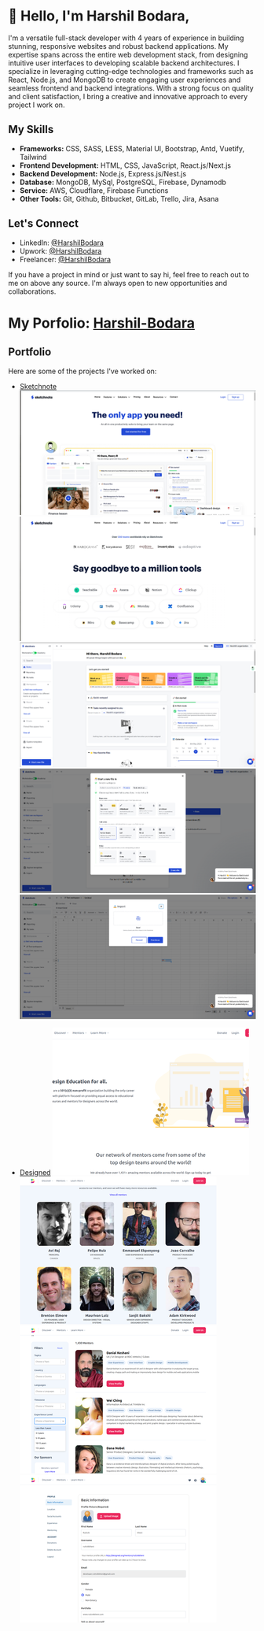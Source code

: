 # 👋 Hello, I'm Harshil Bodara,

I'm a versatile full-stack developer with 4 years of experience in building stunning, responsive websites and robust backend applications. My expertise spans across the entire web development stack, from designing intuitive user interfaces to developing scalable backend architectures. I specialize in leveraging cutting-edge technologies and frameworks such as React, Node.js, and MongoDB to create engaging user experiences and seamless frontend and backend integrations. With a strong focus on quality and client satisfaction, I bring a creative and innovative approach to every project I work on.

## My Skills

- **Frameworks:** CSS, SASS, LESS, Material UI, Bootstrap, Antd, Vuetify, Tailwind
- **Frontend Development:** HTML, CSS, JavaScript, React.js/Next.js
- **Backend Development:** Node.js, Express.js/Nest.js
- **Database:** MongoDB, MySql, PostgreSQL, Firebase, Dynamodb
- **Service:** AWS, Cloudflare, Firebase Functions
- **Other Tools:** Git, Github, Bitbucket, GitLab, Trello, Jira, Asana

## Let's Connect

- LinkedIn: [@HarshilBodara](https://www.linkedin.com/in/harshil-bodara)
- Upwork: [@HarshilBodara](https://www.upwork.com/freelancers/~01b6035f3afbab325e)
- Freelancer: [@HarshilBodara](https://www.freelancer.com/u/harshilbodara23)

If you have a project in mind or just want to say hi, feel free to reach out to me on above any source. I'm always open to new opportunities and collaborations.

# My Porfolio:  [Harshil-Bodara](http://harshil-bodara.netlify.app/)

## Portfolio

Here are some of the projects I've worked on:

- [Sketchnote](https://sketchnote.co/)
  ![Sketchnote Image 1](https://raw.githubusercontent.com/harshil-bodara/harshil-bodara/main/assets/sketchnoteImage1.jpg)
  ![Sketchnote Image 2](https://raw.githubusercontent.com/harshil-bodara/harshil-bodara/main/assets/sketchnoteImage2.jpg)
  ![Sketchnote Image 3](https://raw.githubusercontent.com/harshil-bodara/harshil-bodara/main/assets/sketchnoteImage3.jpg)
  ![Sketchnote Image 4](https://raw.githubusercontent.com/harshil-bodara/harshil-bodara/main/assets/sketchnoteImage4.jpg)
  ![Sketchnote Image 5](https://raw.githubusercontent.com/harshil-bodara/harshil-bodara/main/assets/sketchnoteImage5.jpg)

- [Designed](https://designed.org/)
  ![Designed Image 1](https://raw.githubusercontent.com/harshil-bodara/harshil-bodara/main/assets/designedImage1.jpg)
  ![Designed Image 2](https://raw.githubusercontent.com/harshil-bodara/harshil-bodara/main/assets/designedImage2.jpg)
  ![Designed Image 3](https://raw.githubusercontent.com/harshil-bodara/harshil-bodara/main/assets/designedImage3.jpg)
  ![Designed Image 4](https://raw.githubusercontent.com/harshil-bodara/harshil-bodara/main/assets/designedImage4.jpg)
